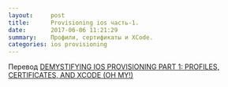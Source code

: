 ```yaml
---
layout:     post
title:      Provisioning ios часть-1.
date:       2017-06-06 11:21:29
summary:    Профили, сертификаты и XCode.
categories: ios provisioning
---
```


Перевод [DEMYSTIFYING IOS PROVISIONING PART 1: PROFILES, CERTIFICATES, AND XCODE (OH MY!)](http://martiancraft.com/blog/2017/05/demystifying-ios-provisioning-part1/?utm_campaign=iOS%2BDev%2BWeekly&utm_medium=email&utm_source=iOS_Dev_Weekly_Issue_312)